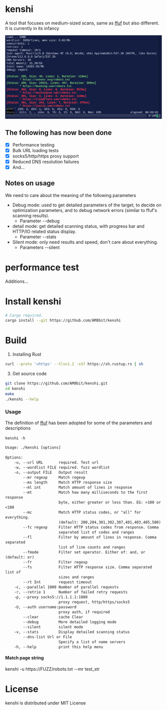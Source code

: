 # kenshi

A tool that focuses on medium-sized scans, same as [ffuf](https://github.com/ffuf/ffuf) but also different.
It is currently in its infancy

![demo](static/demo.png)

## The following has now been done

- [x] Performance testing
- [x] Bulk URL loading tests
- [x] socks5/http/https proxy support
- [x] Reduced DNS resolution failures
- [x] And...

## Notes on usage

We need to care about the meaning of the following parameters

- Debug mode: used to get detailed parameters of the target, to decide on optimization parameters, and to debug network errors (similar to ffuf's scanning results).
    - Parameter --debug
- detail mode: get detailed scanning status, with progress bar and HTTP/IO related status display.
    - Parameter --stats
- Silent mode: only need results and speed, don't care about everything.
    - Parameters --silent

# performance test
Additions...

# Install kenshi

```sh
# Cargo required.
cargo install --git https://github.com/AM8bit/kenshi
```

# Build

1. Installing  Rust 

```sh
curl --proto '=https' --tlsv1.2 -sSf https://sh.rustup.rs | sh
```

3.  Get source code

```sh
git clone https://github.com/AM8bit/kenshi.git
cd kenshi
make
./kenshi --help
```

### Usage

The definition of [ffuf](https://github.com/ffuf/ffuf) has been adopted for some of the parameters and descriptions

`kenshi -h`

```console
Usage: ./kenshi [options]

Options:
    -u, --url URL       required. Test url
    -w, --wordlist FILE required. fuzz wordlist
    -o, --output FILE   Output result
        --mr regexp     Match regexp
        --ms length     Match HTTP response size
        --ml int        Match amount of lines in response
        --mt            Match how many milliseconds to the first response
                        byte, either greater or less than. EG: >100 or <100
        --mc            Match HTTP status codes, or "all" for everything.
                        (default: 200,204,301,302,307,401,403,405,500)
        --fc regexp     Filter HTTP status codes from response. Comma
                        separated list of codes and ranges
        --fl            Filter by amount of lines in response. Comma separated
                        list of line counts and ranges
        --fmode         Filter set operator. Either of: and, or (default: or)
        --fr            Filter regexp
        --fs            Filter HTTP response size. Comma separated list of
                        sizes and ranges
        --rt Int        request timeout
    -c, --parallel 1000 Number of parallel requests
    -r, --retrie 1      Number of failed retry requests
    -p, --proxy socks5://1.1.1.1:1080
                        proxy request, http/https/socks5
    -U, --auth username:password
                        proxy auth, if required
        --clear         cache Clear
        --debug         More detailed logging mode
        --silent        silent mode
    -v, --stats         Display detailed scanning status
        --dns-list Url or File
                        Specify a list of name servers
    -h, --help          print this help menu

```
#### Match page string
kenshi -u https://FUZZ/robots.txt --mr test_str


# License

kenshi is distributed under MIT License
